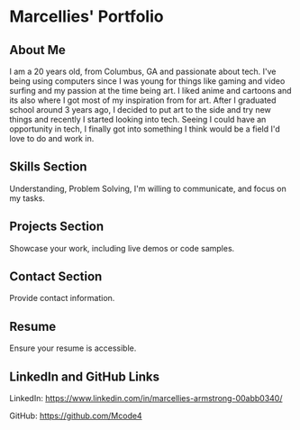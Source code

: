 # Marcellies' Portfolio

## About Me
I am a 20 years old, from Columbus, GA and passionate about tech. I've being using computers since I was young for things like gaming and video surfing and my passion at the time being art. I liked anime and cartoons and its also where I got most of my inspiration from for art. After I graduated school around 3 years ago, I decided to put art to the side and try new things and recently I started looking into tech. Seeing I could have an opportunity in tech, I finally got into something I think would be a field I'd love to do and work in.

## Skills Section
Understanding, Problem Solving, I'm willing to communicate, and focus on my tasks.

## Projects Section
Showcase your work, including live demos or code samples.

## Contact Section
Provide contact information.

## Resume
Ensure your resume is accessible.

## LinkedIn and GitHub Links
LinkedIn: https://www.linkedin.com/in/marcellies-armstrong-00abb0340/

GitHub: https://github.com/Mcode4


